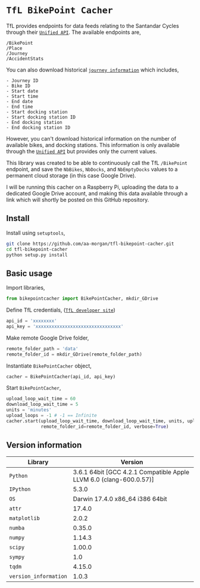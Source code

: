 
`TfL BikePoint Cacher`
===============
TfL provides endpoints for data feeds relating to the Santandar Cycles through their [`Unified API`](https://tfl.gov.uk/info-for/open-data-users/our-open-data#on-this-page-5). The available endpoints are,

	/BikePoint
	/Place
	/Journey
	/AccidentStats

You can also download historical [`journey information`](http://cycling.data.tfl.gov.uk/) which includes,

	- Journey ID
	- Bike ID
	- Start date
	- Start time
	- End date
	- End time
	- Start docking station
	- Start docking station ID
	- End docking station
	- End docking station ID 

However, you can't download historical information on the number of available bikes, and docking stations. This information is only available through the [`Unified API`](https://tfl.gov.uk/info-for/open-data-users/our-open-data#on-this-page-5) but provides only the current values. 

This library was created to be able to continuously call the TfL `/BikePoint` endpoint, and save the `NbBikes`, `NbDocks`, and `NbEmptyDocks` values to a permanent cloud storage (in this case Google Drive).

I will be running this cacher on a Raspberry Pi, uploading the data to a dedicated Google Drive account, and making this data available through a link which will shortly be posted on this GitHub repository.

Install
-------

Install using `setuptools`,
```bash
git clone https://github.com/aa-morgan/tfl-bikepoint-cacher.git
cd tfl-bikepoint-cacher
python setup.py install
```

Basic usage
-------
Import libraries,
```python
from bikepointcacher import BikePointCacher, mkdir_GDrive
```
Define TfL credentials, ([`TfL developer site`](api.tfl.gov.uk))

```python
api_id = 'xxxxxxxx'
api_key = 'xxxxxxxxxxxxxxxxxxxxxxxxxxxxxxxx'
```

Make remote Google Drive folder,
```python
remote_folder_path = 'data'
remote_folder_id = mkdir_GDrive(remote_folder_path)
```

Instantiate `BikePointCacher` object,
```python
cacher = BikePointCacher(api_id, api_key)
```
Start `BikePointCacher`,
```python
upload_loop_wait_time = 60
download_loop_wait_time = 5
units = 'minutes'
upload_loops = -1 # -1 == Infinite
cacher.start(upload_loop_wait_time, download_loop_wait_time, units, upload_loops,
             remote_folder_id=remote_folder_id, verbose=True)
```

Version information
-------------------

| Library  | Version |
| ------------ | ------------ |
| `Python`  | 3.6.1 64bit [GCC 4.2.1 Compatible Apple LLVM 6.0 (clang-600.0.57)] |
| `IPython` | 5.3.0 |
| `OS` | Darwin 17.4.0 x86_64 i386 64bit |
| `attr` | 17.4.0 |
| `matplotlib` | 2.0.2 |
| `numba` | 0.35.0 |
| `numpy` | 1.14.3 |
| `scipy` | 1.00.0 |
| `sympy` | 1.0 |
| `tqdm` | 4.15.0 |
| `version_information` | 1.0.3 |